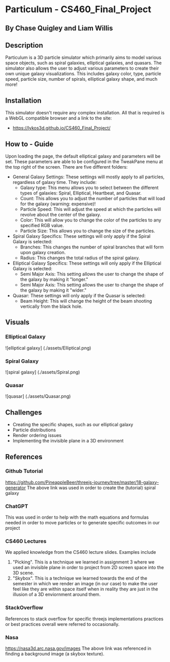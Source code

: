 # Particulum - CS460_Final_Project
## By Chase Quigley and Liam Willis

## Description
Particulum is a 3D particle simulator which primarily aims to model various space objects, such as spiral galaxies, elliptical galaxies, and quasars. The simulator also allows the user to 
adjust various parameters to create their own unique galaxy visualizations. This includes galaxy color, type, particle speed, particle size, number of spirals, elliptical galaxy shape, and 
much more!

## Installation
This simulator doesn't require any complex installation. All that is required is a WebGL compatible browser and a link to the site:
* https://lykos3d.github.io/CS460_Final_Project/

## How to - Guide
Upon loading the page, the default elliptical galaxy and parameters will be set. These parameters are able to be configured in the TweakPane menu at the top right of the screen. There are five
different folders:
* General Galaxy Settings: These settings will mostly apply to all particles, regardless of galaxy time. They include:
  * Galaxy type: This menu allows you to select between the different types of galaxies: Spiral, Elliptical, Heartbeat, and Quasar. 
  * Count: This allows you to adjust the number of particles that will load for the galaxy (warning: expensive)!
  * Particle Speed: This will adjust the speed at which the particles will revolve about the center of the galaxy. 
  * Color: This will allow you to change the color of the particles to any specified RGB value.
  * Particle Size: This allows you to change the size of the particles.
* Spiral Galaxy Specifics: These settings will only apply if the Spiral Galaxy is selected:
  * Branches: This changes the number of spiral branches that will form upon galaxy creation. 
  * Radius: This changes the total radius of the spiral galaxy.
* Elliptical Galaxy Specifics: These settings will only apply if the Elliptical Galaxy is selected:
  * Semi Major Axis: This setting allows the user to change the shape of the galaxy by making it "longer."
  * Semi Major Axis: This setting allows the user to change the shape of the galaxy by making it "wider."
* Quasar: These settings will only apply if the Quasar is selected:
  * Beam Height: This will change the height of the beam shooting vertically from the black hole.

## Visuals 

### Elliptical Galaxy
![elliptical galaxy] (./assets/Elliptical.png)

### Spiral Galaxy
![spiral galaxy] (./assets/Spiral.png)

### Quasar
![quasar] (./assets/Quasar.png)

## Challenges 
* Creating the specific shapes, such as our elliptical galaxy
* Particle distributions
* Render ordering issues
* Implementing the invisible plane in a 3D environment 

## References 
### Github Tutorial
https://github.com/PineappleBeer/threejs-journey/tree/master/18-galaxy-generator
The above link was used in order to create the (tutorial) spiral galaxy 

### ChatGPT 
This was used in order to help with the math equations and formulas needed in order to move particles
or to generate specific outcomes in our project 

### CS460 Lectures
We applied knowledge from the CS460 lecture slides. Examples include
1. "Picking". This is a technique we learned in assignment 3 where we used an invisible plane in order to project from 2D screen space into the 3D scene.
2. "Skybox". This is a technique we learned towards the end of the semester in which we render an image (in our case) to make the user feel like they are within space itself when in reality they are just in the illusion of a 3D enviornment around them. 

### StackOverflow
References to stack overflow for specific threejs implementations practices or best practices overall were referred to occasionally. 

### Nasa 
https://nasa3d.arc.nasa.gov/images
The above link was referenced in finding a background image (a skybox texture). 